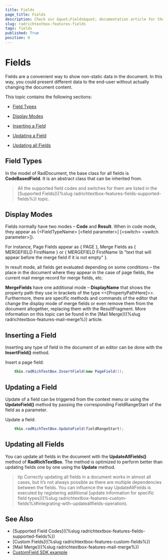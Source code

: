```yaml
---
title: Fields
page_title: Fields
description: Check our &quot;Fields&quot; documentation article for the RadRichTextBox {{ site.framework_name }} control.
slug: radrichtextbox-features-fields
tags: fields
published: True
position: 0
---
```


# Fields



Fields are a convenient way to show non-static data in the document. In this way, you could present different data to the end-user without actually changing the document content.
      

This topic contains the following sections:

* [Field Types](#field-types)

* [Display Modes](#display-modes)

* [Inserting a Field](#inserting-a-field)

* [Updating a Field](#updating-a-field)

* [Updating all Fields](#updating-all-fields)

## Field Types

In the model of RadDocument, the base class for all fields is __CodeBasedField__. It is an abstract class that can be inherited from. 

>All the supported field codes and switches for them are listed in the [Supported Fields]({%slug radrichtextbox-features-fields-supported-fields%}) topic.

## Display Modes

Fields normally have two modes – __Code__ and __Result__. When in code mode, they appear as {&lt;FieldTypeName&gt; [&lt;field parameter&gt;] [&lt;switch&gt; &lt;switch parameter&gt;]}.
        

For instance, Page Fields appear as { PAGE }, Merge Fields as { MERGEFIELD FirstName } or { MERGEFIELD FirstName \b "text that will appear before the merge field if it is not empty" }.
        

In result mode, all fields get evaluated depending on some conditions – the place in the document where they appear in the case of page fields, the current mail merge record for merge fields, etc.

__MergeFields__ have one additional mode – __DisplayName__ that shows the property path they use in brackets of the type <<[PropertyPathHere]>>. Furthermore, there are specific methods and commands of the editor that change the display mode of merge fields or even remove them from the document altogether, replacing them with the ResultFragment. More information on this topic can be found in the [Mail Merge]({%slug radrichtextbox-features-mail-merge%}) article.
        

## Inserting a Field

Inserting any type of field in the document of an editor can be done with the __InsertField()__ method.
        

Insert a page field:



```C#
    this.radRichTextBox.InsertField(new PageField());
```

## Updating a Field

Update of a field can be triggered from the context menu or using the __UpdateField()__ method by passing the corresponding FieldRangeStart of the field as a parameter.
        

Update a field:



```C#
    this.radRichTextBox.UpdateField(fieldRangeStart);
```

## Updating all Fields

You can update all fields in the document with the __UpdateAllFields()__ method of __RadRichTextBox__. The method is optimized to perform better than updating fields one by one using the __Update__ method.
        
>tip Correctly updating all fields in a document works in almost all cases, but it’s not always possible as there are multiple dependencies between the fields. You can influence the way UpdateAllFields is executed by registering additional [update information for specific field types]({%slug radrichtextbox-features-custom-fields%}#integrating-with-updateallfields-operation).


## See Also

 * [Supported Field Codes]({%slug radrichtextbox-features-fields-supported-fields%})
 * [Custom Fields]({%slug radrichtextbox-features-custom-fields%})
 * [Mail Merge]({%slug radrichtextbox-features-mail-merge%}) 
 * [CustomField SDK example](https://github.com/telerik/xaml-sdk/tree/master/RichTextBox/CustomField)